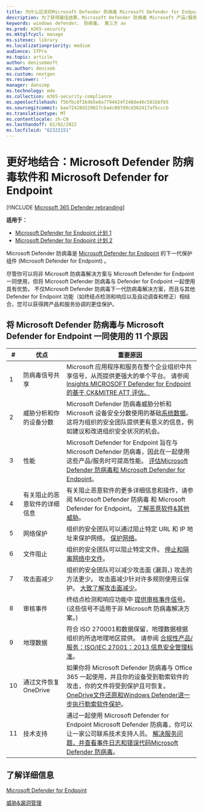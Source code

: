 ```yaml
---
title: 为什么应该将Microsoft Defender 防病毒 Microsoft Defender for Endpoint 一起使用
description: 为了获得最佳结果，Microsoft Defender 防病毒 Microsoft 产品/服务一起使用。
keywords: windows defender， 防病毒， 第三方 av
ms.prod: m365-security
ms.mktglfcycl: manage
ms.sitesec: library
ms.localizationpriority: medium
audience: ITPro
ms.topic: article
author: denisebmsft
ms.author: deniseb
ms.custom: nextgen
ms.reviewer: ''
manager: dansimp
ms.technology: mde
ms.collection: m365-security-compliance
ms.openlocfilehash: f5bfbc8f2b4b5e6a7794424f248de46c501bbfb5
ms.sourcegitcommit: bae72428d229827cba4c807d9cd362417afbcccb
ms.translationtype: MT
ms.contentlocale: zh-CN
ms.lasthandoff: 02/02/2022
ms.locfileid: "62322151"
---
```

# <a name="better-together-microsoft-defender-antivirus-and-microsoft-defender-for-endpoint"></a>更好地结合：Microsoft Defender 防病毒软件和 Microsoft Defender for Endpoint

[!INCLUDE [Microsoft 365 Defender rebranding](../../includes/microsoft-defender.md)]


**适用于：**

- [Microsoft Defender for Endpoint 计划 1](https://go.microsoft.com/fwlink/p/?linkid=2154037)
- [Microsoft Defender for Endpoint 计划 2](https://go.microsoft.com/fwlink/p/?linkid=2154037)

Microsoft Defender 防病毒是 [Microsoft Defender for Endpoint](/microsoft-365/security/defender-endpoint/microsoft-defender-endpoint) 的下一代保护组件 (Microsoft Defender for Endpoint) 。

尽管你可以将非 Microsoft 防病毒解决方案与 Microsoft Defender for Endpoint 一同使用，但将 Microsoft Defender 防病毒与 Defender for Endpoint 一起使用具有优势。 不仅Microsoft Defender 防病毒下一代防病毒解决方案，而且与其他 Defender for Endpoint 功能（如终结点检测和响应以及自动调查和修正）相结合，您可以获得[](/microsoft-365/security/defender-endpoint/overview-endpoint-detection-response)跨产品和服务协调的更佳[](/microsoft-365/security/defender-endpoint/automated-investigations)保护。

## <a name="11-reasons-to-use-microsoft-defender-antivirus-together-with-microsoft-defender-for-endpoint"></a>将 Microsoft Defender 防病毒与 Microsoft Defender for Endpoint 一同使用的 11 个原因

|#|优点|重要原因|
|--|--|--|
|1|防病毒信号共享|Microsoft 应用程序和服务在整个企业组织中共享信号，从而提供更强大的单个平台。 请参阅[Insights MICROSOFT Defender for Endpoint 的基于 CK&MITRE ATT 评估。](https://www.microsoft.com/security/blog/2018/12/03/insights-from-the-mitre-attack-based-evaluation-of-windows-defender-atp/)|
|2|威胁分析和你的设备分数|Microsoft Defender 防病毒威胁分析和 Microsoft 设备安全分数使用的基础[系统数据](/microsoft-365/security/defender-endpoint/tvm-microsoft-secure-score-devices)。[](/microsoft-365/security/defender-endpoint/threat-analytics) 这将为组织的安全团队提供更有意义的信息，例如建议和改进组织安全状况的机会。|
|3|性能|Microsoft Defender for Endpoint 旨在与 Microsoft Defender 防病毒，因此在一起使用这些产品/服务时可提高性能。 [评估Microsoft Defender 防病毒](evaluate-microsoft-defender-antivirus.md)[和 Microsoft Defender for Endpoint](/microsoft-365/security/defender-endpoint/evaluate-mde)。|
|4|有关阻止的恶意软件的详细信息|有关阻止恶意软件的更多详细信息和操作，请参阅 Microsoft Defender 防病毒 和 Microsoft Defender for Endpoint。 [了解恶意软件&其他威胁](/windows/security/threat-protection/intelligence/understanding-malware)。|
|5|网络保护|组织的安全团队可以通过阻止特定 URL 和 IP 地址来保护网络。 [保护网络](/microsoft-365/security/defender-endpoint/network-protection)。|
|6 |文件阻止|组织的安全团队可以阻止特定文件。 [停止和隔离网络中文件](/microsoft-365/security/defender-endpoint/respond-file-alerts#stop-and-quarantine-files-in-your-network)。|
|7 |攻击面减少|组织的安全团队可以减少攻击面 (漏洞，) 攻击的方法更少。 攻击面减少针对许多规则使用云保护。 [大致了解攻击面减少](/microsoft-365/security/defender-endpoint/overview-attack-surface-reduction)。|
|8 |审核事件|终结点检测和响应功能中 [提供审核事件信号](/microsoft-365/security/defender-endpoint/overview-endpoint-detection-response)。  (这些信号不适用于非 Microsoft 防病毒解决方案。) |
|9 |地理数据|符合 ISO 270001和数据保留，地理数据根据组织的所选地理地区提供。 请参阅 [合规性产品/服务：ISO/IEC 27001：2013 信息安全管理标准](/microsoft-365/compliance/offering-iso-27001)。|
|10 |通过文件恢复OneDrive|如果你将 Microsoft Defender 防病毒与 Office 365 一起使用，[](/Office365/Enterprise)并且你的设备受到勒索软件的攻击，你的文件将受到保护且可恢复。 [OneDrive文件还原和Windows Defender进一步执行勒索软件保护](https://techcommunity.microsoft.com/t5/Microsoft-OneDrive-Blog/OneDrive-Files-Restore-and-Windows-Defender-takes-ransomware/ba-p/188001)。|
|11|技术支持|通过一起使用 Microsoft Defender for Endpoint Microsoft Defender 防病毒，你可以让一家公司联系技术支持人员。 [解决服务问题](https://docs.microsoft.com/microsoft-365/security/defender-endpoint/troubleshoot-mdatp)[，并查看事件日志和错误代码Microsoft Defender 防病毒](troubleshoot-microsoft-defender-antivirus.md)。|

## <a name="learn-more"></a>了解详细信息

[Microsoft Defender for Endpoint](/microsoft-365/security/defender-endpoint/microsoft-defender-endpoint)

[威胁&漏洞管理](/microsoft-365/security/defender-endpoint/next-gen-threat-and-vuln-mgt)
